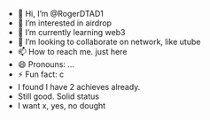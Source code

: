 - 👋 Hi, I’m @RogerDTAD1
- 👀 I’m interested in airdrop
- 🌱 I’m currently learning web3
- 💞️ I’m looking to collaborate on network, like utube
- 📫 How to reach me. just here
- 😄 Pronouns: ...
- ⚡ Fun fact: c
- I found I have 2 achieves already.
- Still good. Solid status
- I want x, yes, no dought

<!---
RogerDTAD1/RogerDTAD1 is a ✨ special ✨ repository because its `README.md` (this file) appears on your GitHub profile.
You can click the Preview link to take a look at your changes.
--->
